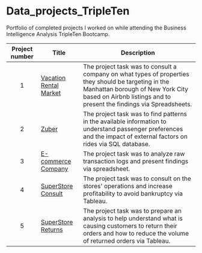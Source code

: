 # Data_projects_TripleTen
Portfolio of completed projects I worked on while attending the Business Intelligence Analysis TripleTen Bootcamp.

| Project number | Title | Description |
| :-----------: | ----------- |----------- |
| 1 | [Vacation Rental Market]() | The project task was to consult a company on what types of properties they should be targeting in the Manhattan borough of New York City based on Airbnb listings and to present the findings via Spreadsheets. |
| 2 | [Zuber]() | The project task was to find patterns in the available information to understand passenger preferences and the impact of external factors on rides via SQL database. |
| 3 | [E-commerce Company]() | The project task was to analyze raw transaction logs and present findings via spreadsheet. |
| 4 | [SuperStore Consult]() | The project task was to consult on the stores' operations and increase profitability to avoid bankruptcy via Tableau. |
| 5 | [SuperStore Returns]() | The project task was to prepare an analysis to help understand what is causing customers to return their orders and how to reduce the volume of returned orders via Tableau. |
